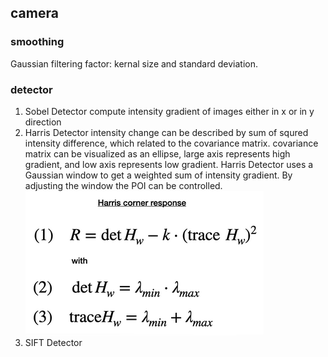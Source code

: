 ## camera
### smoothing
Gaussian filtering factor: kernal size and standard deviation.

### detector
1) Sobel Detector
compute intensity gradient of images either in x or in y direction
2) Harris Detector
intensity change can be described by sum of squred intensity difference, which related to the covariance matrix. covariance matrix can be visualized as  an ellipse, large axis represents high gradient, and low axis represents low gradient. Harris Detector uses a Gaussian window to get a weighted sum of intensity gradient. By adjusting the window the POI can be controlled.
![image info](./docs/Harris_corner_response.png)
3) SIFT Detector

